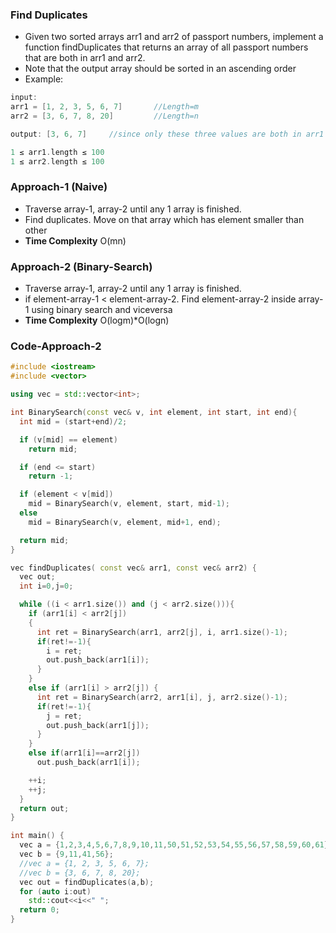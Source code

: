 ### Find Duplicates
- Given two sorted arrays arr1 and arr2 of passport numbers, implement a function findDuplicates that returns an array of all passport numbers that are both in arr1 and arr2. 
- Note that the output array should be sorted in an ascending order
- Example:
```c++
input:  
arr1 = [1, 2, 3, 5, 6, 7]       //Length=m
arr2 = [3, 6, 7, 8, 20]         //Length=n

output: [3, 6, 7]     //since only these three values are both in arr1 and arr2

1 ≤ arr1.length ≤ 100
1 ≤ arr2.length ≤ 100
```

### Approach-1 (Naive)
- Traverse array-1, array-2 until any 1 array is finished. 
- Find duplicates. Move on that array which has element smaller than other
- **Time Complexity** O(mn)

### Approach-2 (Binary-Search)
- Traverse array-1, array-2 until any 1 array is finished. 
- if element-array-1 < element-array-2. Find element-array-2 inside array-1 using binary search and viceversa
- **Time Complexity** O(logm)*O(logn)

### Code-Approach-2
```c++
#include <iostream>
#include <vector>

using vec = std::vector<int>;

int BinarySearch(const vec& v, int element, int start, int end){
  int mid = (start+end)/2;

  if (v[mid] == element)
    return mid;

  if (end <= start)
    return -1;

  if (element < v[mid])
    mid = BinarySearch(v, element, start, mid-1);
  else
    mid = BinarySearch(v, element, mid+1, end);

  return mid;
}

vec findDuplicates( const vec& arr1, const vec& arr2) {
  vec out;
  int i=0,j=0;

  while ((i < arr1.size()) and (j < arr2.size())){
    if (arr1[i] < arr2[j])
    {
      int ret = BinarySearch(arr1, arr2[j], i, arr1.size()-1);
      if(ret!=-1){
        i = ret;
        out.push_back(arr1[i]);
      }
    }
    else if (arr1[i] > arr2[j]) {
      int ret = BinarySearch(arr2, arr1[i], j, arr2.size()-1);
      if(ret!=-1){
        j = ret;
        out.push_back(arr1[j]);
      }
    }
    else if(arr1[i]==arr2[j])
      out.push_back(arr1[i]);

    ++i;
    ++j;
  }
  return out;
}

int main() {
  vec a = {1,2,3,4,5,6,7,8,9,10,11,50,51,52,53,54,55,56,57,58,59,60,61};
  vec b = {9,11,41,56};
  //vec a = {1, 2, 3, 5, 6, 7};
  //vec b = {3, 6, 7, 8, 20};
  vec out = findDuplicates(a,b);
  for (auto i:out)
    std::cout<<i<<" ";
  return 0;
}
```
